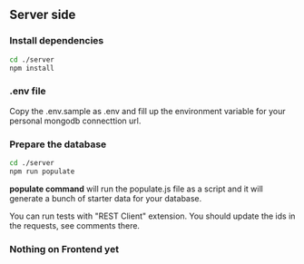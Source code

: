 ## Server side

### Install dependencies
```bash
cd ./server
npm install
```

### .env file
Copy the .env.sample as .env and fill up the environment variable for your personal mongodb connecttion url.

### Prepare the database

```bash
cd ./server
npm run populate
```

**populate command** will run the populate.js file as a script and it will generate a bunch of starter data for your database. 

You can run tests with "REST Client" extension. You should update the ids in the requests, see comments there.


### Nothing on Frontend yet